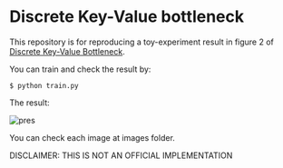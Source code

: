 # Discrete Key-Value bottleneck 

This repository is for reproducing a toy-experiment result in figure 2 of [Discrete Key-Value Bottleneck](https://arxiv.org/abs/2207.11240).

You can train and check the result by:

```console
$ python train.py

```

The result:

![pres](https://user-images.githubusercontent.com/42883224/202211443-0a80b38e-4882-4f05-b312-90e575405996.png)



You can check each image at images folder.


DISCLAIMER: THIS IS NOT AN OFFICIAL IMPLEMENTATION
